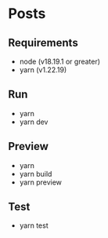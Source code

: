 # Posts

## Requirements

- node (v18.19.1 or greater)
- yarn (v1.22.19)

## Run

- yarn
- yarn dev

## Preview

- yarn
- yarn build
- yarn preview

## Test

- yarn test

